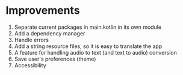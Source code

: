 # Improvements

1. Separate current packages in main.kotlin in its own module
2. Add a dependency manager
3. Handle errors
4. Add a string resource files, so it is easy to translate the app
5. A feature for handling audio to text (and text to audio) conversion
6. Save user's preferences (theme)
7. Accessibility